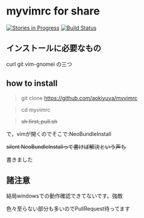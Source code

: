 # myvimrc for share
[![Stories in Progress](https://badge.waffle.io/aokiyuya/myvimrc.svg?label=waffle%3Ain%20progress&title=In%20Progress)](http://waffle.io/aokiyuya/myvimrc)
[![Build Status](https://travis-ci.org/aokiyuya/myvimrc.svg?branch=master)](https://travis-ci.org/aokiyuya/myvimrc)

## インストールに必要なもの
curl git vim-gnomei の三つ

## how to install

> git clone https://github.com/aokiyuya/myvimrc

> cd myvimrc

> ~~sh first_pull.sh~~

で，vimが開くのでそこで:NeoBundleInstall

~~silent NeoBundleInstallって書けば解決という声も~~

書きました

## 諸注意

結局windowsでの動作確認できてないです。強敵

色々至らない部分も多いのでPullRequest待ってます



